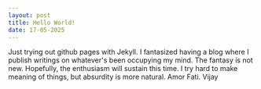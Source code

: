 ```yaml
---
layout: post
title: Hello World!
date: 17-05-2025
---
```

Just trying out github pages with Jekyll. I fantasized having a blog where I publish writings on whatever's been occupying my mind. The fantasy is not new. Hopefully, the enthusiasm will sustain this time. I try hard to make meaning of things, but absurdity is more natural.
Amor Fati.
Vijay